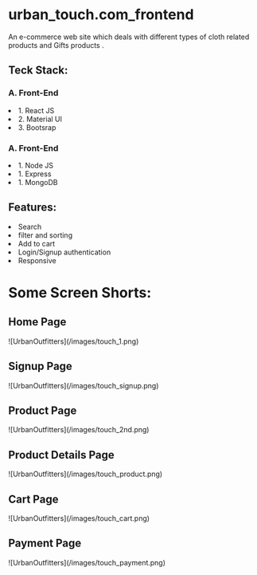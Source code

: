 # urban_touch.com_frontend
An e-commerce web site which deals with different types of cloth related products and Gifts products .

<h2>Teck Stack:</h2>

 <h3>A. Front-End</h3>
<li>1. React JS</li>
<li>2. Material UI</li>
<li>3. Bootsrap </li>

 <h3>A. Front-End</h3>
 <li>1. Node JS</li>
 <li>1. Express</li>
 <li>1. MongoDB</li>
 
 <h2>Features:</h2>
 
  <li>Search</li>
  <li>filter and sorting</li>
  <li>Add to cart</li>
  <li>Login/Signup authentication</li>
  <li>Responsive</li>

<!--   <img src="/images/touch_1.png"/> -->
# Some Screen Shorts:
<h2>Home Page</h2>
![UrbanOutfitters](/images/touch_1.png)
<h2>Signup Page</h2>
![UrbanOutfitters](/images/touch_signup.png)
<!-- <h2>Login Page</h2>
![UrbanOutfitters](/images/touch_login.png) -->
<h2>Product Page</h2>
![UrbanOutfitters](/images/touch_2nd.png)
<h2>Product Details Page</h2>
![UrbanOutfitters](/images/touch_product.png)
<h2>Cart Page</h2>
![UrbanOutfitters](/images/touch_cart.png)
<!-- <h2>Checkout page</h2>
![UrbanOutfitters](/images/touch_checkout.png) -->
<h2>Payment Page</h2>
![UrbanOutfitters](/images/touch_payment.png)

